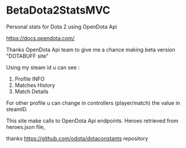 # BetaDota2StatsMVC
Personal stats for Dota 2  using OpenDota Api

https://docs.opendota.com/

Thanks OpenDota Api team to give me a chance making beta version "DOTABUFF site"

Using my steam id u can see :

1. Profile INFO
2. Matches History
3. Match Details

For other profile u can change in controllers (player/match) the value in steamID.

This site make calls to OpenDota Api endpoints.
Heroes retrieved from heroes.json file,

thanks https://github.com/odota/dotaconstants repository

